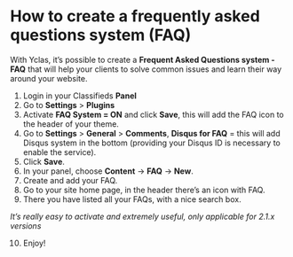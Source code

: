 # How to create a frequently asked questions system (FAQ) 

With Yclas, it’s possible to create a  **Frequent Asked Questions system - FAQ** that will help your clients to solve common issues and learn their way around your website.

1.  Login in your Classifieds  **Panel**
2.  Go to  **Settings**  >  **Plugins**
3.  Activate  **FAQ System = ON**  and click  **Save**, this will add the FAQ icon to the header of your theme.
4.  Go to  **Settings**  >  **General**  >  **Comments**,  **Disqus for FAQ**  = this will add Disqus system in the bottom (providing your Disqus ID is necessary to enable the service).
5.  Click  **Save**.
6. In your panel, choose  **Content**  ->  **FAQ**  ->  **New**.
7. Create and add your FAQ.
8. Go to your site home page, in the header there’s an icon with FAQ.
9. There you have listed all your FAQs, with a nice search box.

*It’s really easy to activate and extremely useful, only applicable for 2.1.x versions*

10. Enjoy!

